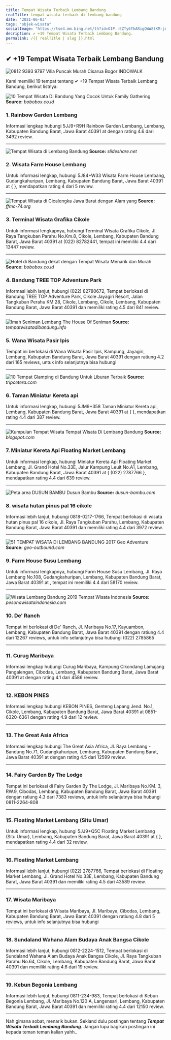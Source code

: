 ```yaml
---
title: Tempat Wisata Terbaik Lembang Bandung
realTitle: tempat wisata terbaik di lembang bandung
date: '2021-06-03'
tags: "objek-wisata"
socialImage: "https://tse4.mm.bing.net/th?id=OIP.-EZTy6ThARigQWW8tKM-jAHaED&amp;pid=15.1"
decription: ✔ +19 Tempat Wisata Terbaik Lembang Bandung.
permalink: /{{ realTitle | slug }}.html
---
```


## ✔ +19 Tempat Wisata Terbaik Lembang Bandung

![0812 9393 9797  Villa Puncak Murah Cisarua Bogor  INDOWALK](http://villapuncakmurah.com/wp-content/uploads/2017/01/Villa-Bandung-Lembang-2.jpg)



Kami memiliki 19 tempat tentang ✔ +19 Tempat Wisata Terbaik Lembang Bandung, berikut listnya:



![10 Tempat Wisata Di Bandung Yang Cocok Untuk Family Gathering](https://tse2.mm.bing.net/th?id=OIP.6B6zUfaAapMaLPBnLiiUdgHaEd&amp;pid=15.1)
**Source:** _bobobox.co.id_


### 1. Rainbow Garden Lembang



Informasi lengkap hubungi 5JJ9+R9H Rainbow Garden Lembang, Lembang, Kabupaten Bandung Barat, Jawa Barat 40391 at  dengan rating 4.6 dari 3492 review.

---


![Tempat Wisata di Lembang Bandung](https://tse2.mm.bing.net/th?id=OIP.HtNlcoHHt7npdxU6l_xAXAHaFj&amp;pid=15.1)
**Source:** _slideshare.net_


### 2. Wisata Farm House Lembang



Untuk informasi lengkap, hubungi 5J84+W33 Wisata Farm House Lembang, Gudangkahuripan, Lembang, Kabupaten Bandung Barat, Jawa Barat 40391 at {  }, mendapatkan rating 4 dari 5 review.

---


![Tempat Wisata di Cicalengka Jawa Barat dengan Alam yang ](https://tse4.mm.bing.net/th?id=OIP.vsi0kbcfFSPrdMydq0Q64wHaFm&amp;pid=15.1)
**Source:** _ffmc-74.org_


### 3. Terminal Wisata Grafika Cikole



Untuk informasi lengkapnya, hubungi Terminal Wisata Grafika Cikole, Jl. Raya Tangkuban Parahu No.Km.8, Cikole, Lembang, Kabupaten Bandung Barat, Jawa Barat 40391 at (022) 82782441, tempat ini memiliki 4.4 dari 13447 review.

---


![Hotel di Bandung dekat dengan Tempat Wisata Menarik dan Murah](https://tse1.mm.bing.net/th?id=OIP.1pODaQDFH_8x5FkhH8HhzwHaED&amp;pid=15.1)
**Source:** _bobobox.co.id_


### 4. Bandung TREE TOP Adventure Park



Informasi lebih lanjut, hubungi (022) 82780672, Tempat berlokasi di Bandung TREE TOP Adventure Park, Cikole Jayagiri Resort, Jalan Tangkuban Perahu KM 28, Cikole, Lembang, Cikole, Lembang, Kabupaten Bandung Barat, Jawa Barat 40391 dan memiliki rating 4.5 dari 841 review.

---


![Imah Seniman Lembang  The House Of Seniman](https://tse2.mm.bing.net/th?id=OIP.rGjvuiWgGrV9OdVw7vx4VQHaFj&amp;pid=15.1)
**Source:** _tempatwisatadibandung.info_


### 5. Wana Wisata Pasir Ipis



Tempat ini berlokasi di Wana Wisata Pasir Ipis, Kampung, Jayagiri, Lembang, Kabupaten Bandung Barat, Jawa Barat 40391 dengan ratiung 4.2 dari 165 reviews, untuk info selanjutnya bisa hubungi 

---


![10 Tempat Glamping di Bandung Untuk Liburan Terbaik](https://tse2.mm.bing.net/th?id=OIP.VMDI3g26ZBw2EY45FXRl_AHaEK&amp;pid=15.1)
**Source:** _tripcetera.com_


### 6. Taman Miniatur Kereta api



Untuk informasi lengkap, hubungi 5JM9+358 Taman Miniatur Kereta api, Lembang, Kabupaten Bandung Barat, Jawa Barat 40391 at {  }, mendapatkan rating 4.4 dari 387 review.

---


![Kumpulan Tempat Wisata Tempat Wisata Di Lembang Bandung](https://tse4.mm.bing.net/th?id=OIP.p6PGW0sO16z-y70tiYLCIwAAAA&amp;pid=15.1)
**Source:** _blogspot.com_


### 7. Miniatur Kereta Api Floating Market Lembang



Untuk informasi lengkap, hubungi Miniatur Kereta Api Floating Market Lembang, Jl. Grand Hotel No.33E, Jalur Kampung Leuit No.A1, Lembang, Kabupaten Bandung Barat, Jawa Barat 40391 at { (022) 2787766 }, mendapatkan rating 4.4 dari 639 review.

---


![Peta area DUSUN BAMBU  Dusun Bambu](https://tse1.mm.bing.net/th?id=OIP.ZJY8DGiwctlMnwS0jjHrcAHaKl&amp;pid=15.1)
**Source:** _dusun-bambu.com_


### 8. wisata hutan pinus pal 16 cikole



Informasi lebih lanjut, hubungi 0818-0217-1766, Tempat berlokasi di wisata hutan pinus pal 16 cikole, Jl. Raya Tangkuban Parahu, Lembang, Kabupaten Bandung Barat, Jawa Barat 40391 dan memiliki rating 4.4 dari 3972 review.

---


![51 TEMPAT WISATA DI LEMBANG BANDUNG 2017  Geo Adventure ](https://tse3.mm.bing.net/th?id=OIP._0-GNov8iskIj5-oejwwtgHaFj&amp;pid=15.1)
**Source:** _geo-outbound.com_


### 9. Farm House Susu Lembang



Untuk informasi lengkapnya, hubungi Farm House Susu Lembang, Jl. Raya Lembang No.108, Gudangkahuripan, Lembang, Kabupaten Bandung Barat, Jawa Barat 40391 at , tempat ini memiliki 4.4 dari 58170 review.

---


![Wisata Lembang Bandung 2019  Tempat Wisata Indonesia](https://tse4.mm.bing.net/th?id=OIP.wLj1ErABLeXRGHe16cXbJgHaEg&amp;pid=15.1)
**Source:** _pesonawisataindonesia.com_


### 10. De&#039; Ranch



Tempat ini berlokasi di De&#039; Ranch, Jl. Maribaya No.17, Kayuambon, Lembang, Kabupaten Bandung Barat, Jawa Barat 40391 dengan ratiung 4.4 dari 12267 reviews, untuk info selanjutnya bisa hubungi (022) 2785865

---


### 11. Curug Maribaya



Informasi lengkap hubungi Curug Maribaya, Kampung Cikondang Lamajang Pangalengan, Cibodas, Lembang, Kabupaten Bandung Barat, Jawa Barat 40391 at  dengan rating 4.1 dari 4586 review.

---


### 12. KEBON PINES



Informasi lengkap hubungi KEBON PINES, Genteng Lapang Jend. No.1, Cikole, Lembang, Kabupaten Bandung Barat, Jawa Barat 40391 at 0851-6320-6361 dengan rating 4.9 dari 12 review.

---


### 13. The Great Asia Africa



Informasi lengkap hubungi The Great Asia Africa, Jl. Raya Lembang - Bandung No.71, Gudangkahuripan, Lembang, Kabupaten Bandung Barat, Jawa Barat 40391 at  dengan rating 4.5 dari 12599 review.

---


### 14. Fairy Garden By The Lodge



Tempat ini berlokasi di Fairy Garden By The Lodge, Jl. Maribaya No.KM. 3, RW.9, Cibodas, Lembang, Kabupaten Bandung Barat, Jawa Barat 40391 dengan ratiung 4.3 dari 7383 reviews, untuk info selanjutnya bisa hubungi 0811-2264-808

---


### 15. Floating Market Lembang (Situ Umar)



Untuk informasi lengkap, hubungi 5JJ9+Q5C Floating Market Lembang (Situ Umar), Lembang, Kabupaten Bandung Barat, Jawa Barat 40391 at {  }, mendapatkan rating 4.4 dari 32 review.

---


### 16. Floating Market Lembang



Informasi lebih lanjut, hubungi (022) 2787766, Tempat berlokasi di Floating Market Lembang, Jl. Grand Hotel No.33E, Lembang, Kabupaten Bandung Barat, Jawa Barat 40391 dan memiliki rating 4.5 dari 43589 review.

---


### 17. Wisata Maribaya



Tempat ini berlokasi di Wisata Maribaya, Jl. Maribaya, Cibodas, Lembang, Kabupaten Bandung Barat, Jawa Barat 40391 dengan ratiung 4.8 dari 5 reviews, untuk info selanjutnya bisa hubungi 

---


### 18. Sundaland Wahana Alam Budaya Anak Bangsa Cikole



Informasi lebih lanjut, hubungi 0812-2224-1512, Tempat berlokasi di Sundaland Wahana Alam Budaya Anak Bangsa Cikole, Jl. Raya Tangkuban Parahu No.64, Cikole, Lembang, Kabupaten Bandung Barat, Jawa Barat 40391 dan memiliki rating 4.6 dari 19 review.

---


### 19. Kebun Begonia Lembang



Informasi lebih lanjut, hubungi 0811-234-983, Tempat berlokasi di Kebun Begonia Lembang, Jl. Maribaya No.120 A, Langensari, Lembang, Kabupaten Bandung Barat, Jawa Barat 40391 dan memiliki rating 4.4 dari 12150 review.

---









Nah gimana sobat, menarik bukan. Sekiand dulu postingan tentang ***Tempat Wisata Terbaik Lembang Bandung***. Jangan lupa bagikan postingan ini kepada teman teman kalian yahh..
